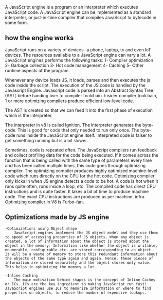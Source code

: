 A JavaScript engine is a program or an interpreter which executes JavaScript code. A JavaScript engine can be implemented as a standard interpreter, or just-in-time compiler that compiles JavaScript to bytecode in some form.

## how the engine works

JavaScript runs on a variety of devices- a phone, laptop, tv and even IoT devices. The resources available to a JavaScript engine can vary a lot.
A JavaScript engines performs the following tasks:
    1- Compiler optimization
    2- Garbage collection
    3- Hot code management
    4- Caching
    5- Other runtime aspects of the program.

Whenever any device loads JS, it loads, parses and then executes the js code inside the script. The execution of the JS code is handled by the Javascript Engine. Javascript code is parsed into an Abstract Syntax Tree (AST) before handing over to compiler toolchain. Insider compiler toolchain, 1 or more optimizing compilers produce efficient low-level code.

The AST is created so that we can feed it into the first phase of execution which is the interpreter.

The interpreter in v8 is called Ignition. The interpreter generates the byte-code. This is good for code that only needed to run only once. The byte-code runs inside the JavaScript engine itself. Interpreted code is falser to get something running but is a bit slower.

Sometimes, code is repeated often. The JavaScript compilers run feedback and collect profiling data for the code being executed. If it comes across the function that is being called with the same type of parameters every time and has been called multiple times, this code goes through optimizing compiler. The optimizing compiler produces highly optimized machine-level code which runs directly on the CPU for the hot code. Optimizing compiler only kicks in when JS engine detects a code to be hot. A code is hot when it runs quite often, runs inside a loop, etc. The compiled code has direct CPU instructions and is quite faster. It takes a bit of time to produce machine code. The exact CPU instructions are produced as per machine, infra. Optimizing compiler in V8 is Turbo-fan.

## Optimizations made by JS engine

    -Optimizations using Object shape
        JavaScript engines implement the JS object model and they use them to speed of accessing properties of JS objects. When any object is created, a lot of information about the object is stored about the object in the memory. Information like whether the object is writable, enumerable, configurable etc. are stored corresponding to an object. It will be a waste of memory to store this redundant information about the objects of the same type again and again. Hence, these pieces of information are stored separately and the object stores only value. This helps in optimizing the memory a lot.

    -Inline Caching
        The main motivation behind shapes is the concept of Inline Caches or ICs. ICs are the key ingredient to making JavaScript run fast! JavaScript engines use ICs to memorize information on where to find properties on objects, to reduce the number of expensive lookups.